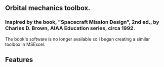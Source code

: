 ## Orbital mechanics toolbox.
### Inspired by the book, "Spacecraft Mission Design", 2nd ed., by Charles D. Brown, AIAA Education series, circa 1992.
The book's software is no longer available so I began creating a similar toolbox in MSExcel.

## Features
